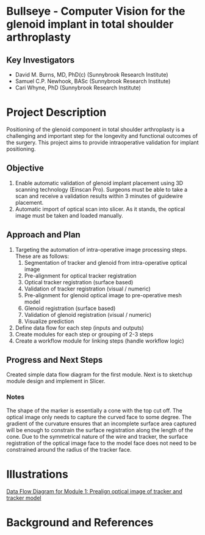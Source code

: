 # Bullseye - Computer Vision for the glenoid implant in total shoulder arthroplasty

## Key Investigators
- David M. Burns, MD, PhD(c) (Sunnybrook Research Institute) 
- Samuel C.P. Newhook, BASc (Sunnybrook Research Institute) 
- Cari Whyne, PhD (Sunnybrook Research Institute)

# Project Description
Positioning of the glenoid component in total shoulder arthroplasty is a challenging and important step for the longevity and functional outcomes of the surgery. This project aims to provide intraoperative validation for implant positioning.

## Objective
1. Enable automatic validation of glenoid implant placement using 3D scanning technology (Einscan Pro). Surgeons must be able to take a scan and receive a validation results within 3 minutes of guidewire placement.
2. Automatic import of optical scan into slicer. As it stands, the optical image must be taken and loaded manually.

## Approach and Plan
1. Targeting the automation of intra-operative image processing steps. These are as follows:
    1. Segmentation of tracker and glenoid from intra-operative optical image 
    2. Pre-alignment for optical tracker registration
    3. Optical tracker registration (surface based) 
    4. Validation of tracker registration (visual / numeric)
    5. Pre-alignment for glenoid optical image to pre-operative mesh model
    6. Glenoid registration (surface based) 
    7. Validation of glenoid registration (visual / numeric)
    8. Visualize prediction 
2. Define data flow for each step (inputs and outputs)
3. Create modules for each step or grouping of 2-3 steps
4. Create a workflow module for linking steps (handle workflow logic)

## Progress and Next Steps
<!--Describe progress and next steps in a few bullet points as you are making progress.-->
Created simple data flow diagram for the first module. Next is to sketchup module design and implement in Slicer.

### Notes
The shape of the marker is essentially a cone with the top cut off. The optical image only needs to capture the curved face to some degree. The gradient of the curvature ensures that an incomplete surface area captured will be enough to constrain the surface registration along the length of the cone. Due to the symmetrical nature of the wire and tracker, the surface registration of the optical image face to the model face does not need to be constrained around the radius of the tracker face. 

# Illustrations

<!--Add pictures and links to videos that demonstrate what has been accomplished.-->

<!--![Description of picture](Example2.jpg)-->
[Data Flow Diagram for Module 1: Prealign optical image of tracker and tracker model](image_resources/Bullseye_Data_Flow_Module_1.png)
<!--![Some more images](Example2.jpg)-->

# Background and References

<!--Use this space for information that may help people better understand your project, like links to papers, source code, or data.-->
